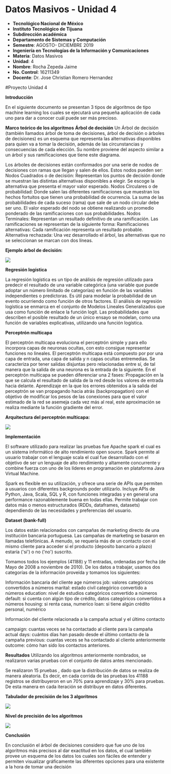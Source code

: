 # Datos Masivos - Unidad 4

 - **Tecnológico Nacional de México**
 - **Instituto Tecnológico de Tijuana**
 - **Subdirección académica**
 - **Departamento de Sistemas y Computación**
 - **Semestre**: AGOSTO- DICIEMBRE 2019
 - **Ingeniería en Tecnologías de la Información y Comunicaciones**
 - **Materia**: Datos Masivos
 - **Unidad**: 4
 - **Nombre**: Rocha Zepeda Jaime
 - **No. Control**: 16211349
 - **Docente**: Dr. Jose Christian Romero Hernandez
 
 #Proyecto Unidad 4

**Introducción**

En el siguiente documento se presentan 3 tipos de algoritmos de tipo machine learning los cuales se ejecutará una pequeña aplicación de cada uno para dar a conocer cuál puede ser más precioso.

**Marco teórico de los algoritmos**
**Árbol de decisión**
Un Árbol de decisión (también llamados árbol de toma de decisiones, árbol de decisión o árboles de decisiones) es un esquema que representa las alternativas disponibles para quien va a tomar la decisión, además de las circunstancias y consecuencias de cada elección. Su nombre proviene del aspecto similar a un árbol y sus ramificaciones que tiene este diagrama.

Los árboles de decisiones están conformados por una serie de nodos de decisiones con ramas que llegan y salen de ellos. Estos nodos pueden ser:
Nodos Cuadrados o de decisión: Representan los puntos de decisión donde se muestran las distintas alternativas disponibles a elegir. Se escoge la alternativa que presenta el mayor valor esperado.
Nodos Circulares o de probabilidad: Donde salen las diferentes ramificaciones que muestran los hechos fortuitos que tienen una probabilidad de ocurrencia. La suma de las probabilidades de cada suceso (rama) que sale de un nodo circular debe ser uno. El valor esperado del nodo se obtiene realizando un promedio ponderado de las ramificaciones con sus probabilidades.
Nodos Terminales: Representan un resultado definitivo de una ramificación.
Las ramificaciones se representan de la siguiente forma:
Ramificaciones alternativas: Cada ramificación representa un resultado probable.
Alternativa rechazada: Una vez desarrollado el árbol, las alternativas que no se seleccionan se marcan con dos líneas.





**Ejemplo árbol de decisión:**

![](https://lh6.googleusercontent.com/OtYLiE3UhiceSYwuE34VYDNuncrydKe-mxTMe4jT6Bi_4fhHCnCKO76fy-T9nw62aE5AV8i9TnsJ4rxubo97En-_dddq8S5euTTzx2zk2QynaEdiY7sHVRODD7EQ1wU7IIlzOVQe)

**Regresión logística**

La regresión logística es un tipo de análisis de regresión utilizado para predecir el resultado de una variable categórica (una variable que puede adoptar un número limitado de categorías) en función de las variables independientes o predictoras. Es útil para modelar la probabilidad de un evento ocurriendo como función de otros factores. El análisis de regresión logística se enmarca en el conjunto de Modelos Lineales Generalizados que usa como función de enlace la función logit. Las probabilidades que describen el posible resultado de un único ensayo se modelan, como una función de variables explicativas, utilizando una función logística.


 
 
 
 
 
 
 
**Perceptrón multicapa**

El perceptrón multicapa evoluciona el perceptrón simple y para ello incorpora capas de neuronas ocultas, con esto consigue representar funciones no lineales.
El perceptrón multicapa está compuesto por por una capa de entrada, una capa de salida y n capas ocultas entremedias.
Se caracteriza por tener salidas disjuntas pero relacionadas entre sí, de tal manera que la salida de una neurona es la entrada de la siguiente.
En el perceptrón multicapa se pueden diferenciar una 2 fases:
Propagación en la que se calcula el resultado de salida de la red desde los valores de entrada hacia delante.
Aprendizaje en la que los errores obtenidos a la salida del perceptrón se van propagando hacia atrás (backpropagation) con el objetivo de modificar los pesos de las conexiones para que el valor estimado de la red se asemeja cada vez más al real, este aproximación se realiza mediante la función gradiente del error.

**Arquitectura del perceptrón multicapa:**

![](https://lh3.googleusercontent.com/5LEhnfZYwazv6i1NmWlSfXEuxRA4NfvIVxaG3jEGXlwwI1ogIMI-8YP733xir3y2OBg8EXMwnMry1WrvhxelVSPXtvE3v8bxJgA-GvOzgBVi9SH-3arVuPMhy4X0luyQs48m6qqE)



**Implementación**

El software utilizado para realizar las pruebas fue Apache spark el cual es un sistema informático de alto rendimiento open source.
Spark permite al usuario trabajar con el lenguaje scala el cual fue desarrollado con el objetivo de ser un lenguaje de alto rendimiento y altamente concurrente y combine fuerza con uno de los líderes en programación en plataforma Java Virtual Machine.

Spark es flexible en su utilización, y ofrece una serie de APIs que permiten a usuarios con diferentes backgrounds poder utilizarlo. Incluye APIs de Python, Java, Scala, SQL y R, con funciones integradas y en general una performance razonablemente buena en todas ellas.
Permite trabajar con datos más o menos estructurados (RDDs, dataframes, datasets)
dependiendo de las necesidades y preferencias del usuario.


**Dataset (bank-full)**

Los datos están relacionados con campañas de marketing directo de una institución bancaria portuguesa. Las campañas de marketing se basaron en llamadas telefónicas. A menudo, se requería más de un contacto con el mismo cliente para acceder si el producto (deposito bancario a plazo) estaría ('sí') o no ('no') suscrito.

Tomamos todos los ejemplos (41188) y 11 entradas, ordenadas por fecha (de Mayo de 2008 a noviembre de 2010).
De los datos a trabajar, usamos dos categorías de la información proveída y tomamos los siguientes:

Información bancaria del cliente
age números
job: valores categóricos convertidos a números
marital: estado civil categórico convertido a números
education: nivel de estudios categóricos convertido a números
default: si cuenta con algún tipo de crédito, datos categóricos convertidos a números
housing: si renta casa, numerico
loan: si tiene algún crédito personal, numérico



Información del cliente relacionada a la campaña actual y el último contacto

campaign: cuantas veces se ha contactado al cliente para la campaña actual
days: cuántos días han pasado desde el último contacto  de la campaña
previous: cuantas veces se ha contactado al cliente anteriormente
outcome: cómo han sido los contactos anteriores.



**Resultados**
Utilizando los algoritmos anteriormente nombrados, se realizaron varias pruebas con el conjunto de datos antes mencionado.

Se realizaron 15 pruebas , dado que la distribución de datos se realiza de manera aleatoria. Es decir, en cada corrida de las pruebas los 41188 registros se distribuyeron en un 70% para aprendizaje y 30% para pruebas. De esta manera en cada iteración  se distribuye en datos diferentes. 

**Tabulador de precisión de los 3 algoritmos**

![](https://lh5.googleusercontent.com/uYj6ktgIIIAL2tdodBM3Xu0A8G8l3mY1hLM0vnW1ZOXoYzdTi-n6XO7VpoKWtbe7rci4TykYuRvek4FUjMYmsPGfBv2adLzS5Bi0F7CeCUOF4T6hB8Uuuaizxv20_qw2yiaipj12)



**Nivel de precisión de los algoritmos**


![](https://lh3.googleusercontent.com/EsMX8tv-6Km5Hh_n2F35S49ZNXN5TypEEMxs3Tk9wHd4S0GoEvM_N9CiwuR1ld-4DIOYlj0yqlJy55XqX9XJPqOcqI25n5X3bOQR_PSvv0skd-zq1AtBXyubHOj3ijadJ6kdv6wS)



**Conclusión**

En conclusión el árbol de decisiones considero que fue uno de los algoritmos más precisos al dar exactitud en los datos, el cual también provee un esquema de los datos los cuales son fáciles de entender y permiten visualizar gráficamente las diferentes opciones para una existente a la hora de tomar una decisión 



